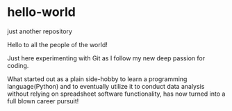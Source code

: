 # hello-world
just another repository

Hello to all the people of the world!

Just here experimenting with Git as I follow my new deep passion for coding. 

What started out as a plain side-hobby to learn a programming language(Python) and to eventually utilize it to conduct data analysis without relying on spreadsheet software functionality, has now turned into a full blown career pursuit! 
